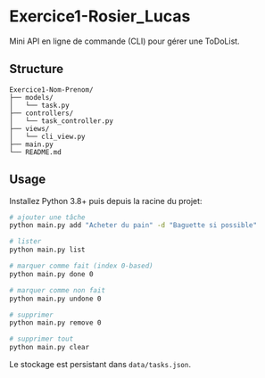 # Exercice1-Rosier_Lucas

Mini API en ligne de commande (CLI) pour gérer une ToDoList.

## Structure
```
Exercice1-Nom-Prenom/
├── models/
│   └── task.py
├── controllers/
│   └── task_controller.py
├── views/
│   └── cli_view.py
├── main.py
└── README.md
```

## Usage
Installez Python 3.8+ puis depuis la racine du projet:

```bash
# ajouter une tâche
python main.py add "Acheter du pain" -d "Baguette si possible"

# lister
python main.py list

# marquer comme fait (index 0-based)
python main.py done 0

# marquer comme non fait
python main.py undone 0

# supprimer
python main.py remove 0

# supprimer tout
python main.py clear
```

Le stockage est persistant dans `data/tasks.json`.
